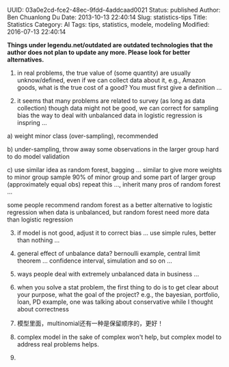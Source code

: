 UUID: 03a0e2cd-fce2-48ec-9fdd-4addcaad0021
Status: published
Author: Ben Chuanlong Du
Date: 2013-10-13 22:40:14
Slug: statistics-tips
Title: Statistics
Category: AI
Tags: tips, statistics, modele, modeling
Modified: 2016-07-13 22:40:14

**Things under legendu.net/outdated are outdated technologies that the author does not plan to update any more. Please look for better alternatives.**
 

1. in real problems, the true value of (some quantity) are usually unknow/defined,
even if we can collect data about it,
e.g., Amazon goods, what is the true cost of a good?
You must first give a definition ...

2. it seems that many problems are related to survey (as long as data collection)
though data might not be good, we can correct for sampling bias
the way to deal with unbalanced data in logistic regression is inspring ...

a) weight minor class (over-sampling), recommended

b) under-sampling, throw away some observations in the larger group
hard to do model validation

c) use similar idea as random forest, bagging ...
similar to give more weights to minor group
sample 90% of minor group and some part of larger group (approximately equal obs)
repeat this ..., inherit many pros of random forest ...

some people recommend random forest as a better alternative to logistic 
regression when data is unbalanced, but random forest need more data than logistic regression

3. if model is not good, adjust it to correct bias ...
use simple rules, better than nothing ...


4. general effect of unbalance data? bernoulli example, central limit theorem ... confidence
interval, simulation and so on ...

5. ways people deal with extremely unbalanced data in business ...

6. when you solve a stat problem,
the first thing to do is to get clear about your purpose, 
what the goal of the project?
e.g., the bayesian, portfolio, loan, PD example, one was talking about conservative while 
I thought about correctness

7. 模型里面，multinomial还有一种是保留顺序的，更好！

2. complex model in the sake of complex won't help, 
but complex model to address real problems helps.

3. 
